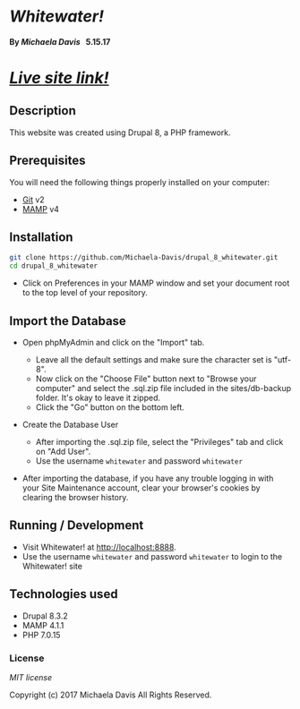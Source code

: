 # _Whitewater!_

#### By _**Michaela Davis**_   &nbsp; 5.15.17
# _[Live site link!](http://dev-whitewater.pantheonsite.io/)_

## Description

 This website was created using Drupal 8, a PHP framework.


## Prerequisites

You will need the following things properly installed on your computer:

* [Git](https://git-scm.com/) v2
* [MAMP](https://www.mamp.info/en/downloads/) v4


## Installation

```bash
git clone https://github.com/Michaela-Davis/drupal_8_whitewater.git
cd drupal_8_whitewater
```

* Click on Preferences in your MAMP window and set your document root to the top level of your repository.


## Import the Database

* Open phpMyAdmin and click on the "Import" tab.
  * Leave all the default settings and make sure the character set is "utf-8".
  * Now click on the "Choose File" button next to "Browse your computer" and select the .sql.zip file included in the sites/db-backup folder. It's okay to leave it zipped.
  * Click the "Go" button on the bottom left.

* Create the Database User
  * After importing the .sql.zip file, select the "Privileges" tab and click on "Add User".
  * Use the username `whitewater` and password `whitewater`

* After importing the database, if you have any trouble logging in with your Site Maintenance account, clear your browser's cookies by clearing the browser history.


## Running / Development

* Visit Whitewater! at [http://localhost:8888](http://localhost:8888).
* Use the username `whitewater` and password `whitewater` to login to the Whitewater! site


## Technologies used
* Drupal 8.3.2
* MAMP 4.1.1
* PHP 7.0.15


### License

*MIT license*


Copyright (c) 2017 Michaela Davis All Rights Reserved.
